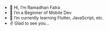- 👋 Hi, I’m Ramadhan Fatra
- 👀 I’m a Beginner of Mobile Dev
- 🌱 I’m currently learning Flutter, JavaScript, etc.
- ✌️ Glad to see you...

<!---
MrFatra/MrFatra is a ✨ special ✨ repository because its `README.md` (this file) appears on your GitHub profile.
You can click the Preview link to take a look at your changes.
--->
